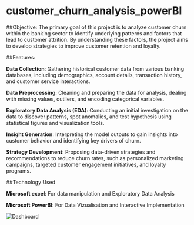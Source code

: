 # customer_churn_analysis_powerBI

##Objective:
The primary goal of this project is to analyze customer churn within the banking sector to identify underlying patterns and factors that lead to customer attrition. By understanding these factors, the project aims to develop strategies to improve customer retention and loyalty.

##Features:

**Data Collection**: 
Gathering historical customer data from various banking databases, including demographics, account details, transaction history, and customer service interactions.

**Data Preprocessing**: 
Cleaning and preparing the data for analysis, dealing with missing values, outliers, and encoding categorical variables.

**Exploratory Data Analysis (EDA)**: 
Conducting an initial investigation on the data to discover patterns, spot anomalies, and test hypothesis using statistical figures and visualization tools.

**Insight Generation**: 
Interpreting the model outputs to gain insights into customer behavior and identifying key drivers of churn.

**Strategy Development**: 
Proposing data-driven strategies and recommendations to reduce churn rates, such as personalized marketing campaigns, targeted customer engagement initiatives, and loyalty programs.

##Technology Used

**Microsoft excel**: For data manipulation and Exploratory Data Analysis

**Microsoft PowerBI**: For Data Vizualisation and Interactive Implementation

![Dashboard](https://github.com/krantiParida1/customer_churn_analysis_powerBI/assets/162627413/2bdc100d-22f8-4c3d-acfd-d5d78e32cacd)

